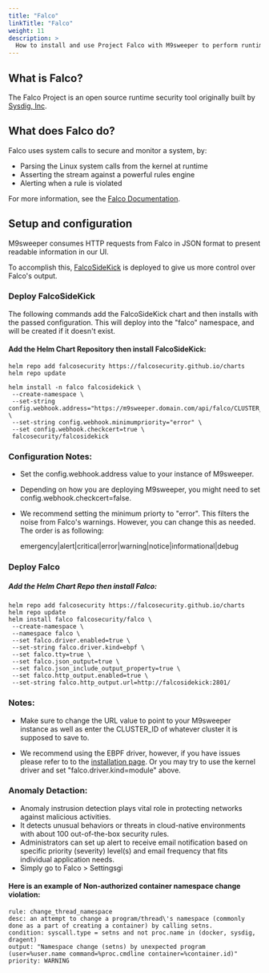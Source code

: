 ```yaml
---
title: "Falco"
linkTitle: "Falco"
weight: 11
description: >
  How to install and use Project Falco with M9sweeper to perform runtime security.
---
```


## What is Falco?
The Falco Project is an open source runtime security tool originally built by [Sysdig, Inc](https://sysdig.com/).

## What does Falco do? 
Falco uses system calls to secure and monitor a system, by:

- Parsing the Linux system calls from the kernel at runtime
- Asserting the stream against a powerful rules engine
- Alerting when a rule is violated

For more information, see the [Falco Documentation](https://falco.org/docs/).

## Setup and configuration

M9sweeper consumes HTTP requests from Falco in JSON format to present readable information in our UI.

To accomplish this, [FalcoSideKick](https://github.com/falcosecurity/falcosidekick) is deployed to give us more control over Falco's output.

### Deploy FalcoSideKick
The following commands add the FalcoSideKick chart and then installs with the passed configuration. This will deploy into the "falco" namespace, and will be created if it doesn't exist.

#### Add the Helm Chart Repository then install FalcoSideKick:
    helm repo add falcosecurity https://falcosecurity.github.io/charts
    helm repo update

    helm install -n falco falcosidekick \
     --create-namespace \
     --set-string config.webhook.address="https://m9sweeper.domain.com/api/falco/CLUSTER_ID/create" \
     --set-string config.webhook.minimumpriority="error" \
     --set config.webhook.checkcert=true \
     falcosecurity/falcosidekick

### Configuration Notes:
- Set the config.webhook.address value to your instance of M9sweeper. 
- Depending on how you are deploying M9sweeper, you might need to set config.webhook.checkcert=false.
- We recommend setting the minimum priorty to "error". This filters the noise from Falco's warnings. However, you can change this as needed. The order is as following:
    
    emergency|alert|critical|error|warning|notice|informational|debug
### Deploy Falco

##### Add the Helm Chart Repo then install Falco:

    helm repo add falcosecurity https://falcosecurity.github.io/charts
    helm repo update
    helm install falco falcosecurity/falco \
     --create-namespace \
     --namespace falco \
     --set falco.driver.enabled=true \
     --set-string falco.driver.kind=ebpf \
     --set falco.tty=true \
     --set falco.json_output=true \
     --set falco.json_include_output_property=true \
     --set falco.http_output.enabled=true \
     --set-string falco.http_output.url=http://falcosidekick:2801/

### Notes: 
- Make sure to change the URL value to point to your M9sweeper instance as well as enter the CLUSTER_ID of whatever cluster it is supposed to save to.

- We recommend using the EBPF driver, however, if you have issues please refer to to the [installation page](https://falco.org/docs/getting-started/installation/#install-driver). Or you may try to use the kernel driver and set "falco.driver.kind=module" above.

### Anomaly Detaction:
- Anomaly instrusion detection plays vital role in protecting networks against malicious activities.
- It detects unusual behaviors or threats in cloud-native environments with about 100 out-of-the-box security rules.
- Administrators can set up alert to receive email notification based on specific priority (severity) level(s) and email frequency that fits individual application needs.
- Simply go to Falco > Settingsgi

#### Here is an example of Non-authorized container namespace change violation:
    rule: change_thread_namespace
    desc: an attempt to change a program/thread\'s namespace (commonly done as a part of creating a container) by calling setns.
    condition: syscall.type = setns and not proc.name in (docker, sysdig, dragent)
    output: "Namespace change (setns) by unexpected program (user=%user.name command=%proc.cmdline container=%container.id)"
    priority: WARNING




